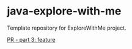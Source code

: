 # java-explore-with-me
Template repository for ExploreWithMe project.

[PR - part 3: feature](https://github.com/Constantin846/java-explore-with-me/pull/3)
